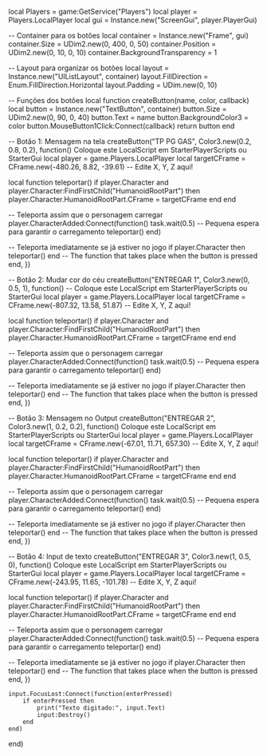 local Players = game:GetService("Players")
local player = Players.LocalPlayer
local gui = Instance.new("ScreenGui", player.PlayerGui)

-- Container para os botões
local container = Instance.new("Frame", gui)
container.Size = UDim2.new(0, 400, 0, 50)
container.Position = UDim2.new(0, 10, 0, 10)
container.BackgroundTransparency = 1

-- Layout para organizar os botões
local layout = Instance.new("UIListLayout", container)
layout.FillDirection = Enum.FillDirection.Horizontal
layout.Padding = UDim.new(0, 10)

-- Funções dos botões
local function createButton(name, color, callback)
    local button = Instance.new("TextButton", container)
    button.Size = UDim2.new(0, 90, 0, 40)
    button.Text = name
    button.BackgroundColor3 = color
    button.MouseButton1Click:Connect(callback)
    return button
end

-- Botão 1: Mensagem na tela
createButton("TP PG GAS", Color3.new(0.2, 0.8, 0.2), function()
Coloque este LocalScript em StarterPlayerScripts ou StarterGui
local player = game.Players.LocalPlayer
local targetCFrame = CFrame.new(-480.26, 8.82, -39.61) -- Edite X, Y, Z aqui!

local function teleportar()
    if player.Character and player.Character:FindFirstChild("HumanoidRootPart") then
        player.Character.HumanoidRootPart.CFrame = targetCFrame
    end
end

-- Teleporta assim que o personagem carregar
player.CharacterAdded:Connect(function()
    task.wait(0.5) -- Pequena espera para garantir o carregamento
    teleportar()
end)

-- Teleporta imediatamente se já estiver no jogo
if player.Character then
    teleportar()
end
   -- The function that takes place when the button is pressed
   end,
})
    

-- Botão 2: Mudar cor do céu
createButton("ENTREGAR 1", Color3.new(0, 0.5, 1), function()
-- Coloque este LocalScript em StarterPlayerScripts ou StarterGui
local player = game.Players.LocalPlayer
local targetCFrame = CFrame.new(-807.32, 13.58, 51.87) -- Edite X, Y, Z aqui!

local function teleportar()
    if player.Character and player.Character:FindFirstChild("HumanoidRootPart") then
        player.Character.HumanoidRootPart.CFrame = targetCFrame
    end
end

-- Teleporta assim que o personagem carregar
player.CharacterAdded:Connect(function()
    task.wait(0.5) -- Pequena espera para garantir o carregamento
    teleportar()
end)

-- Teleporta imediatamente se já estiver no jogo
if player.Character then
    teleportar()
end
   -- The function that takes place when the button is pressed
   end,
})
    

-- Botão 3: Mensagem no Output
createButton("ENTREGAR 2", Color3.new(1, 0.2, 0.2), function()
  Coloque este LocalScript em StarterPlayerScripts ou StarterGui
local player = game.Players.LocalPlayer
local targetCFrame = CFrame.new(-67.01, 11.71, 657.30) -- Edite X, Y, Z aqui!

local function teleportar()
    if player.Character and player.Character:FindFirstChild("HumanoidRootPart") then
        player.Character.HumanoidRootPart.CFrame = targetCFrame
    end
end

-- Teleporta assim que o personagem carregar
player.CharacterAdded:Connect(function()
    task.wait(0.5) -- Pequena espera para garantir o carregamento
    teleportar()
end)

-- Teleporta imediatamente se já estiver no jogo
if player.Character then
    teleportar()
end
   -- The function that takes place when the button is pressed
   end,
})

-- Botão 4: Input de texto
createButton("ENTREGAR 3", Color3.new(1, 0.5, 0), function()
Coloque este LocalScript em StarterPlayerScripts ou StarterGui
local player = game.Players.LocalPlayer
local targetCFrame = CFrame.new(-243.95, 11.65, -101.78) -- Edite X, Y, Z aqui!

local function teleportar()
    if player.Character and player.Character:FindFirstChild("HumanoidRootPart") then
        player.Character.HumanoidRootPart.CFrame = targetCFrame
    end
end

-- Teleporta assim que o personagem carregar
player.CharacterAdded:Connect(function()
    task.wait(0.5) -- Pequena espera para garantir o carregamento
    teleportar()
end)

-- Teleporta imediatamente se já estiver no jogo
if player.Character then
    teleportar()
end
   -- The function that takes place when the button is pressed
   end,
})


    
    input.FocusLost:Connect(function(enterPressed)
        if enterPressed then
            print("Texto digitado:", input.Text)
            input:Destroy()
        end
    end)
end)
